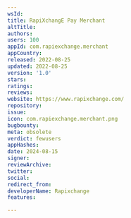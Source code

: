 ```yaml
---
wsId: 
title: RapiXchangE Pay Merchant
altTitle: 
authors: 
users: 100
appId: com.rapiexchange.merchant
appCountry: 
released: 2022-08-25
updated: 2022-08-25
version: '1.0'
stars: 
ratings: 
reviews: 
website: https://www.rapixchange.com/
repository: 
issue: 
icon: com.rapiexchange.merchant.png
bugbounty: 
meta: obsolete
verdict: fewusers
appHashes: 
date: 2024-08-15
signer: 
reviewArchive: 
twitter: 
social: 
redirect_from: 
developerName: Rapixchange
features: 

---
```


